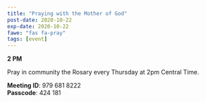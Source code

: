 ```yaml
---
title: "Praying with the Mother of God"
post-date: 2020-10-22
exp-date: 2020-10-22
fawe: "fas fa-pray"
tags: [event]
---
```

**2 PM**

Pray in community the Rosary every Thursday at 2pm Central Time.

<b>Meeting ID</b>: 979 681 8222
<br>
<b>Passcode</b>: 424 181